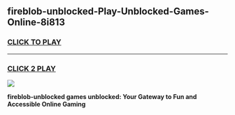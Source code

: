 
## fireblob-unblocked-Play-Unblocked-Games-Online-8i813
<h3>
<a href="https://premium76.site?title=fireblob-unblocked&ref=25A">CLICK TO PLAY</a></h3>
<hr>

<h3>
<a href="https://premium76.site?title=fireblob-unblocked&ref=25A">CLICK 2 PLAY</a>
  
</h3>

<a href="https://premium76.site?title=fireblob-unblocked&ref=25A"><img src="https://clearcache.store/games.png"></a>


**fireblob-unblocked games unblocked: Your Gateway to Fun and Accessible Online Gaming**
